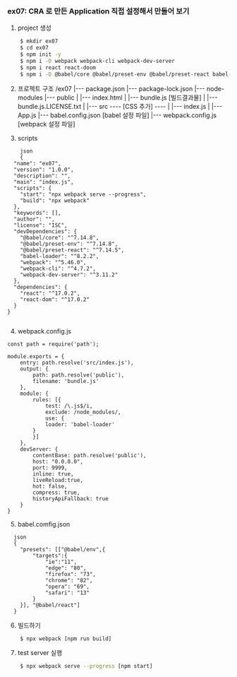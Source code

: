 ### ex07: CRA 로 만든 Application 직접 설정해서 만들어 보기
1. project 생성
``` bash
    $ mkdir ex07
    $ cd ex07
    $ npm init -y
    $ npm i -D webpack webpack-cli webpack-dev-server
    $ npm i react react-doom
    $ npm i -D @babel/core @babel/preset-env @babel/preset-react babel-loader
```

2. 프로젝트 구조
/ex07
    |--- package.json
    |--- package-lock.json
    |--- node-modules
    |--- public
    |       |--- index.html
    |       |--- bundle.js  [빌드결과물]
    |       |--- bundle.js.LICENSE.txt
    | 
    |--- src
    ---- [CSS 추가] ----
    |       |--- index.js
    |       |--- App.js
    |--- babel.config.json [babel 설정 파일]
    |--- webpack.config.js [webpack 설정 파일]

3. scripts
```
    json
    {
  "name": "ex07",
  "version": "1.0.0",
  "description": "",
  "main": "index.js",
  "scripts": {
    "start": "npx webpack serve --progress",
    "build": "npx webpack"
  },
  "keywords": [],
  "author": "",
  "license": "ISC",
  "devDependencies": {
    "@babel/core": "^7.14.8",
    "@babel/preset-env": "^7.14.8",
    "@babel/preset-react": "^7.14.5",
    "babel-loader": "^8.2.2",
    "webpack": "^5.46.0",
    "webpack-cli": "^4.7.2",
    "webpack-dev-server": "^3.11.2"
  },
  "dependencies": {
    "react": "^17.0.2",
    "react-dom": "^17.0.2"
  }
}


```

4. webpack.config.js
```
const path = require('path');

module.exports = {
    entry: path.resolve('src/index.js'),
    output: {
        path: path.resolve('public'),
        filename: 'bundle.js'
    },
    module: {
        rules: [{
            test: /\.js$/i,
            exclude: /node_modules/,
            use: {
            loader: 'babel-loader'
        }
        }]
    },
    devServer: {
        contentBase: path.resolve('public'),
        host: "0.0.0.0",
        port: 9999,
        inline: true,
        liveReload:true,
        hot: false,
        compress: true,
        historyApiFallback: true
    }
}
```

5. babel.comfig.json
```
  json
  {
    "presets": [["@babel/env",{
        "targets":{
            "ie":"11",
            "edge": "80",
            "firefox": "73",
            "chrome": "82",
            "opera": "69",
            "safari": "13"
        }
    }], "@babel/react"]
  }

```

6. 빌드하기
``` bash
    $ npx webpack [npm run build]
```

7. test server 실행
``` bash
    $ npx webpack serve --progress [npm start]
```